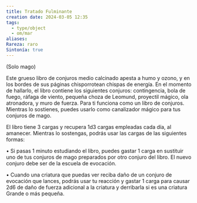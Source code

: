 ```yaml
---
title: Tratado Fulminante
creation date: 2024-03-05 12:35
tags:
  - type/object
  - om/mar
aliases: 
Rareza: raro
Sintonía: true
---
```

(Solo mago)

Este grueso libro de conjuros medio calcinado apesta a humo y ozono, y en los bordes de sus páginas chisporrotean chispas de energía. En el momento de hallarlo, el libro contiene los siguientes conjuros: contingencia, bola de fuego, ráfaga de viento, pequeña choza de Leomund, proyectil mágico, ola atronadora, y muro de fuerza. Para ti funciona como un libro
de conjuros. Mientras lo sostienes, puedes usarlo como canalizador mágico para tus conjuros de mago.

El libro tiene 3 cargas y recupera 1d3 cargas empleadas cada día, al amanecer. Mientras lo sostengas, podrás usar las cargas de las siguientes formas:

• Si pasas 1 minuto estudiando el libro, puedes gastar 1 carga en sustituir uno de tus conjuros de mago preparados por otro conjuro del libro. El nuevo conjuro debe ser de la escuela de evocación.

• Cuando una criatura que puedas ver reciba daño de un conjuro de evocación que lances, podrás usar tu reacción y gastar 1 carga para causar 2d6 de daño de fuerza adicional a la criatura y derribarla si es una criatura Grande o más pequeña.